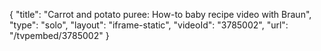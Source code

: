 {
    "title": "Carrot and potato puree: How-to baby recipe video with Braun",
    "type": "solo",
    "layout": "iframe-static",
    "videoId": "3785002",
    "url": "\/tvpembed\/3785002"
}